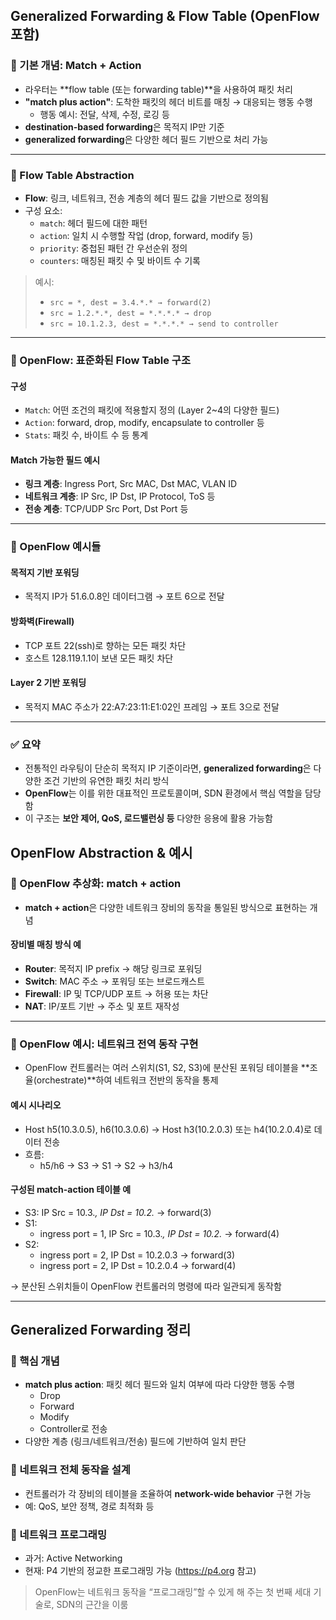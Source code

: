 ## Generalized Forwarding & Flow Table (OpenFlow 포함)

### 🔹 기본 개념: Match + Action
- 라우터는 **flow table (또는 forwarding table)**을 사용하여 패킷 처리
- **"match plus action"**: 도착한 패킷의 헤더 비트를 매칭 → 대응되는 행동 수행
  - 행동 예시: 전달, 삭제, 수정, 로깅 등
- **destination-based forwarding**은 목적지 IP만 기준
- **generalized forwarding**은 다양한 헤더 필드 기반으로 처리 가능

---

### 🔹 Flow Table Abstraction
- **Flow**: 링크, 네트워크, 전송 계층의 헤더 필드 값을 기반으로 정의됨
- 구성 요소:
  - `match`: 헤더 필드에 대한 패턴
  - `action`: 일치 시 수행할 작업 (drop, forward, modify 등)
  - `priority`: 중첩된 패턴 간 우선순위 정의
  - `counters`: 매칭된 패킷 수 및 바이트 수 기록

> 예시:
> - `src = *, dest = 3.4.*.* → forward(2)`
> - `src = 1.2.*.*, dest = *.*.*.* → drop`
> - `src = 10.1.2.3, dest = *.*.*.* → send to controller`

---

### 🔹 OpenFlow: 표준화된 Flow Table 구조
#### 구성
- `Match`: 어떤 조건의 패킷에 적용할지 정의 (Layer 2~4의 다양한 필드)
- `Action`: forward, drop, modify, encapsulate to controller 등
- `Stats`: 패킷 수, 바이트 수 등 통계

#### Match 가능한 필드 예시
- **링크 계층**: Ingress Port, Src MAC, Dst MAC, VLAN ID
- **네트워크 계층**: IP Src, IP Dst, IP Protocol, ToS 등
- **전송 계층**: TCP/UDP Src Port, Dst Port 등

---

### 🔹 OpenFlow 예시들

#### 목적지 기반 포워딩
- 목적지 IP가 51.6.0.8인 데이터그램 → 포트 6으로 전달

#### 방화벽(Firewall)
- TCP 포트 22(ssh)로 향하는 모든 패킷 차단
- 호스트 128.119.1.1이 보낸 모든 패킷 차단

#### Layer 2 기반 포워딩
- 목적지 MAC 주소가 22:A7:23:11:E1:02인 프레임 → 포트 3으로 전달

---

### ✅ 요약
- 전통적인 라우팅이 단순히 목적지 IP 기준이라면, **generalized forwarding**은 다양한 조건 기반의 유연한 패킷 처리 방식
- **OpenFlow**는 이를 위한 대표적인 프로토콜이며, SDN 환경에서 핵심 역할을 담당함
- 이 구조는 **보안 제어, QoS, 로드밸런싱 등** 다양한 응용에 활용 가능함


## OpenFlow Abstraction & 예시

### 🔹 OpenFlow 추상화: match + action
- **match + action**은 다양한 네트워크 장비의 동작을 통일된 방식으로 표현하는 개념

#### 장비별 매칭 방식 예
- **Router**: 목적지 IP prefix → 해당 링크로 포워딩
- **Switch**: MAC 주소 → 포워딩 또는 브로드캐스트
- **Firewall**: IP 및 TCP/UDP 포트 → 허용 또는 차단
- **NAT**: IP/포트 기반 → 주소 및 포트 재작성

---

### 🔹 OpenFlow 예시: 네트워크 전역 동작 구현
- OpenFlow 컨트롤러는 여러 스위치(S1, S2, S3)에 분산된 포워딩 테이블을 **조율(orchestrate)**하여 네트워크 전반의 동작을 통제

#### 예시 시나리오
- Host h5(10.3.0.5), h6(10.3.0.6) → Host h3(10.2.0.3) 또는 h4(10.2.0.4)로 데이터 전송
- 흐름:
  - h5/h6 → S3 → S1 → S2 → h3/h4

#### 구성된 match-action 테이블 예
- S3: IP Src = 10.3.*, IP Dst = 10.2.* → forward(3)
- S1:
  - ingress port = 1, IP Src = 10.3.*, IP Dst = 10.2.* → forward(4)
- S2:
  - ingress port = 2, IP Dst = 10.2.0.3 → forward(3)
  - ingress port = 2, IP Dst = 10.2.0.4 → forward(4)

→ 분산된 스위치들이 OpenFlow 컨트롤러의 명령에 따라 일관되게 동작함

---

## Generalized Forwarding 정리

### 🔹 핵심 개념
- **match plus action**: 패킷 헤더 필드와 일치 여부에 따라 다양한 행동 수행
  - Drop
  - Forward
  - Modify
  - Controller로 전송
- 다양한 계층 (링크/네트워크/전송) 필드에 기반하여 일치 판단

### 🔹 네트워크 전체 동작을 설계
- 컨트롤러가 각 장비의 테이블을 조율하여 **network-wide behavior** 구현 가능
- 예: QoS, 보안 정책, 경로 최적화 등

### 🔹 네트워크 프로그래밍
- 과거: Active Networking
- 현재: P4 기반의 정교한 프로그래밍 가능 (https://p4.org 참고)

> OpenFlow는 네트워크 동작을 “프로그래밍”할 수 있게 해 주는 첫 번째 세대 기술로, SDN의 근간을 이룸

